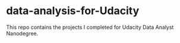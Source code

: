 # data-analysis-for-Udacity
This repo contains the projects I completed for Udacity Data Analyst Nanodegree.
